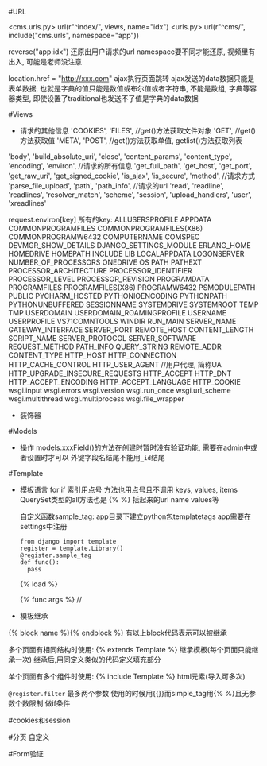 #URL

<cms.urls.py>
url(r"^index/", views, name="idx")
<urls.py>
url(r"^cms/", include("cms.urls", namespace="app"))

reverse("app:idx")
还原出用户请求的url
namespace要不同才能还原, 视频里有出入, 可能是老师没注意


location.href = "http://xxx.com"
ajax执行页面跳转
ajax发送的data数据只能是表单数据, 也就是字典的值只能是数值或布尔值或者字符串,
不能是数组, 字典等容器类型, 即使设置了traditional也发送不了值是字典的data数据



#Views
- 请求的其他信息
'COOKIES',
 'FILES',                   //get()方法获取文件对象
 'GET',                     //get()方法获取值
 'META',
 'POST',                    //get()方法获取单值, getlist()方法获取列表

 'body',
 'build_absolute_uri',
 'close',
 'content_params',
 'content_type',
 'encoding',
 'environ',               //请求的所有信息
 'get_full_path',
 'get_host',
 'get_port',
 'get_raw_uri',
 'get_signed_cookie',
 'is_ajax',
 'is_secure',
 'method',                  //请求方式
 'parse_file_upload',
 'path',
 'path_info',               //请求的url
 'read',
 'readline',
 'readlines',
 'resolver_match',
 'scheme',
 'session',
 'upload_handlers',
 'user',
 'xreadlines'

request.environ[key]
所有的key:
ALLUSERSPROFILE
APPDATA
COMMONPROGRAMFILES
COMMONPROGRAMFILES(X86)
COMMONPROGRAMW6432
COMPUTERNAME
COMSPEC
DEVMGR_SHOW_DETAILS
DJANGO_SETTINGS_MODULE
ERLANG_HOME
HOMEDRIVE
HOMEPATH
INCLUDE
LIB
LOCALAPPDATA
LOGONSERVER
NUMBER_OF_PROCESSORS
ONEDRIVE
OS
PATH
PATHEXT
PROCESSOR_ARCHITECTURE
PROCESSOR_IDENTIFIER
PROCESSOR_LEVEL
PROCESSOR_REVISION
PROGRAMDATA
PROGRAMFILES
PROGRAMFILES(X86)
PROGRAMW6432
PSMODULEPATH
PUBLIC
PYCHARM_HOSTED
PYTHONIOENCODING
PYTHONPATH
PYTHONUNBUFFERED
SESSIONNAME
SYSTEMDRIVE
SYSTEMROOT
TEMP
TMP
USERDOMAIN
USERDOMAIN_ROAMINGPROFILE
USERNAME
USERPROFILE
VS71COMNTOOLS
WINDIR
RUN_MAIN
SERVER_NAME
GATEWAY_INTERFACE
SERVER_PORT
REMOTE_HOST
CONTENT_LENGTH
SCRIPT_NAME
SERVER_PROTOCOL
SERVER_SOFTWARE
REQUEST_METHOD
PATH_INFO
QUERY_STRING
REMOTE_ADDR
CONTENT_TYPE
HTTP_HOST
HTTP_CONNECTION
HTTP_CACHE_CONTROL
HTTP_USER_AGENT       //用户代理, 简称UA
HTTP_UPGRADE_INSECURE_REQUESTS
HTTP_ACCEPT
HTTP_DNT
HTTP_ACCEPT_ENCODING
HTTP_ACCEPT_LANGUAGE
HTTP_COOKIE
wsgi.input
wsgi.errors
wsgi.version
wsgi.run_once
wsgi.url_scheme
wsgi.multithread
wsgi.multiprocess
wsgi.file_wrapper


- 装饰器

#Models
- 操作
models.xxxField()的方法在创建时暂时没有验证功能, 需要在admin中或者设置时才可以
外键字段名结尾不能用`_id`结尾


#Template
- 模板语言
  for if 索引用点号 方法也用点号且不调用 keys, values, items QuerySet类型的all方法也是
  {% %} 括起来的url name values等

  自定义函数sample_tag:
  app目录下建立python包templatetags
  app需要在settings中注册
  ```
  from django import template
  register = template.Library()
  @register.sample_tag
  def func():
    pass
  ```
  {% load <filename>%}

  {% func args %}  //


- 模板继承

{% block name %}{% endblock %}
有以上block代码表示可以被继承


多个页面有相同结构时使用:
{% extends Template %}
继承模板(每个页面只能继承一次)
继承后,用同定义类似的代码定义填充部分


单个页面有多个组件时使用:
{% include Template %}
html元素(导入可多次)

`@register.filter`
最多两个参数
使用的时候用{{}}而simple_tag用{% %}且无参数个数限制
做if条件

#cookies和session


#分页
自定义



#Form验证
